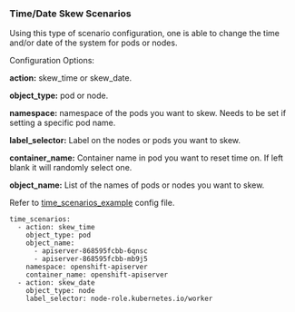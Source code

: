 ###  Time/Date Skew Scenarios

Using this type of scenario configuration, one is able to change the time and/or date of the system for pods or nodes.

Configuration Options:

**action:** skew_time or skew_date.

**object_type:** pod or node.

**namespace:** namespace of the pods you want to skew. Needs to be set if setting a specific pod name.

**label_selector:** Label on the nodes or pods you want to skew.

**container_name:** Container name in pod you want to reset time on. If left blank it will randomly select one.

**object_name:** List of the names of pods or nodes you want to skew.

Refer to [time_scenarios_example](https://github.com/chaos-kubox/krkn/blob/main/scenarios/time_scenarios_example.yml) config file.

```
time_scenarios:
  - action: skew_time
    object_type: pod
    object_name:
      - apiserver-868595fcbb-6qnsc
      - apiserver-868595fcbb-mb9j5
    namespace: openshift-apiserver
    container_name: openshift-apiserver
  - action: skew_date
    object_type: node
    label_selector: node-role.kubernetes.io/worker
```
